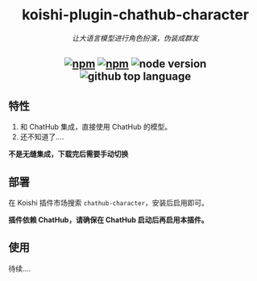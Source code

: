 <div align="center">

# koishi-plugin-chathub-character

_让大语言模型进行角色扮演，伪装成群友_

## [![npm](https://img.shields.io/npm/v/@dingyi222666/koishi-plugin-chathub-character)](https://www.npmjs.com/package/@dingyi222666/koishi-plugin-chathub-character) [![npm](https://img.shields.io/npm/dm/@dingyi222666/koishi-plugin-chathub-character)](https://www.npmjs.com/package/@dingyi222666/koishi-plugin-chathub-character) ![node version](https://img.shields.io/badge/node-%3E=18-green) ![github top language](https://img.shields.io/github/languages/top/dingyi222666/koishi-plugin-chathub-character?logo=github)

</div>


## 特性

1. 和 ChatHub 集成，直接使用 ChatHub 的模型。
2. 还不知道了....

**不是无缝集成，下载完后需要手动切换**

## 部署

在 Koishi 插件市场搜索 `chathub-character`，安装后启用即可。

**插件依赖 ChatHub，请确保在 ChatHub 启动后再启用本插件。**

## 使用

待续....
